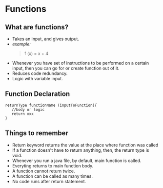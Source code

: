 # Functions
## What are functions?
- Takes an input, and gives output.
- _example:_ 
    > f (x) = x + 4
- Whenever you have set of instructions to be performed on a certain input, then you can go for or create function out of it.
- Reduces code redundancy.
- Logic with variable input.

## Function Declaration
```
returnType functionName (inputToFunction){
   //body or logic
   return xxx
}
```
## Things to remember
- Return keyword returns the value at the place where function was called
- If a function doesn't have to return anything, then, the return type is void.
- Whenever you run a java file, by default, main function is called.
- Everyting returns to main function body.
- A function cannot return twice.
- A function can be called as many times.
- No code runs after return statement.
